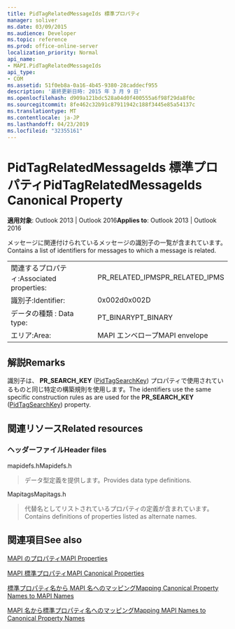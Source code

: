 ```yaml
---
title: PidTagRelatedMessageIds 標準プロパティ
manager: soliver
ms.date: 03/09/2015
ms.audience: Developer
ms.topic: reference
ms.prod: office-online-server
localization_priority: Normal
api_name:
- MAPI.PidTagRelatedMessageIds
api_type:
- COM
ms.assetid: 51f0eb8a-0a16-4b45-9380-28caddecf955
description: '最終更新日時: 2015 年 3 月 9 日'
ms.openlocfilehash: d909a121bdc528a04d0f400555a6f98f29da8f0c
ms.sourcegitcommit: 8fe462c32b91c87911942c188f3445e85a54137c
ms.translationtype: MT
ms.contentlocale: ja-JP
ms.lasthandoff: 04/23/2019
ms.locfileid: "32355161"
---
```

# <a name="pidtagrelatedmessageids-canonical-property"></a><span data-ttu-id="3f950-103">PidTagRelatedMessageIds 標準プロパティ</span><span class="sxs-lookup"><span data-stu-id="3f950-103">PidTagRelatedMessageIds Canonical Property</span></span>

  
  
<span data-ttu-id="3f950-104">**適用対象**: Outlook 2013 | Outlook 2016</span><span class="sxs-lookup"><span data-stu-id="3f950-104">**Applies to**: Outlook 2013 | Outlook 2016</span></span> 
  
<span data-ttu-id="3f950-105">メッセージに関連付けられているメッセージの識別子の一覧が含まれています。</span><span class="sxs-lookup"><span data-stu-id="3f950-105">Contains a list of identifiers for messages to which a message is related.</span></span>
  
|||
|:-----|:-----|
|<span data-ttu-id="3f950-106">関連するプロパティ:</span><span class="sxs-lookup"><span data-stu-id="3f950-106">Associated properties:</span></span>  <br/> |<span data-ttu-id="3f950-107">PR_RELATED_IPMS</span><span class="sxs-lookup"><span data-stu-id="3f950-107">PR_RELATED_IPMS</span></span>  <br/> |
|<span data-ttu-id="3f950-108">識別子:</span><span class="sxs-lookup"><span data-stu-id="3f950-108">Identifier:</span></span>  <br/> |<span data-ttu-id="3f950-109">0x002d</span><span class="sxs-lookup"><span data-stu-id="3f950-109">0x002D</span></span>  <br/> |
|<span data-ttu-id="3f950-110">データの種類 : </span><span class="sxs-lookup"><span data-stu-id="3f950-110">Data type:</span></span>  <br/> |<span data-ttu-id="3f950-111">PT_BINARY</span><span class="sxs-lookup"><span data-stu-id="3f950-111">PT_BINARY</span></span>  <br/> |
|<span data-ttu-id="3f950-112">エリア:</span><span class="sxs-lookup"><span data-stu-id="3f950-112">Area:</span></span>  <br/> |<span data-ttu-id="3f950-113">MAPI エンベロープ</span><span class="sxs-lookup"><span data-stu-id="3f950-113">MAPI envelope</span></span>  <br/> |
   
## <a name="remarks"></a><span data-ttu-id="3f950-114">解説</span><span class="sxs-lookup"><span data-stu-id="3f950-114">Remarks</span></span>

<span data-ttu-id="3f950-115">識別子は、 **PR_SEARCH_KEY** ([PidTagSearchKey](pidtagsearchkey-canonical-property.md)) プロパティで使用されているものと同じ特定の構築規則を使用します。</span><span class="sxs-lookup"><span data-stu-id="3f950-115">The identifiers use the same specific construction rules as are used for the **PR_SEARCH_KEY** ([PidTagSearchKey](pidtagsearchkey-canonical-property.md)) property.</span></span>
  
## <a name="related-resources"></a><span data-ttu-id="3f950-116">関連リソース</span><span class="sxs-lookup"><span data-stu-id="3f950-116">Related resources</span></span>

### <a name="header-files"></a><span data-ttu-id="3f950-117">ヘッダーファイル</span><span class="sxs-lookup"><span data-stu-id="3f950-117">Header files</span></span>

<span data-ttu-id="3f950-118">mapidefs.h</span><span class="sxs-lookup"><span data-stu-id="3f950-118">Mapidefs.h</span></span>
  
> <span data-ttu-id="3f950-119">データ型定義を提供します。</span><span class="sxs-lookup"><span data-stu-id="3f950-119">Provides data type definitions.</span></span>
    
<span data-ttu-id="3f950-120">Mapitags</span><span class="sxs-lookup"><span data-stu-id="3f950-120">Mapitags.h</span></span>
  
> <span data-ttu-id="3f950-121">代替名としてリストされているプロパティの定義が含まれています。</span><span class="sxs-lookup"><span data-stu-id="3f950-121">Contains definitions of properties listed as alternate names.</span></span>
    
## <a name="see-also"></a><span data-ttu-id="3f950-122">関連項目</span><span class="sxs-lookup"><span data-stu-id="3f950-122">See also</span></span>



[<span data-ttu-id="3f950-123">MAPI のプロパティ</span><span class="sxs-lookup"><span data-stu-id="3f950-123">MAPI Properties</span></span>](mapi-properties.md)
  
[<span data-ttu-id="3f950-124">MAPI 標準プロパティ</span><span class="sxs-lookup"><span data-stu-id="3f950-124">MAPI Canonical Properties</span></span>](mapi-canonical-properties.md)
  
[<span data-ttu-id="3f950-125">標準プロパティ名から MAPI 名へのマッピング</span><span class="sxs-lookup"><span data-stu-id="3f950-125">Mapping Canonical Property Names to MAPI Names</span></span>](mapping-canonical-property-names-to-mapi-names.md)
  
[<span data-ttu-id="3f950-126">MAPI 名から標準プロパティ名へのマッピング</span><span class="sxs-lookup"><span data-stu-id="3f950-126">Mapping MAPI Names to Canonical Property Names</span></span>](mapping-mapi-names-to-canonical-property-names.md)

